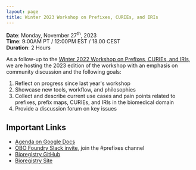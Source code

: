 ```yaml
---
layout: page
title: Winter 2023 Workshop on Prefixes, CURIEs, and IRIs
---
```


**Date**: Monday, November 27<sup>th</sup>, 2023<br />**Time**: 9:00AM PT / 12:00PM EST / 18.00 CEST<br />**Duration**: 2 Hours

As a follow-up to the [Winter 2022 Workshop on Prefixes, CURIEs, and IRIs](WPCI2022.md),
we are hosting the 2023 edition of the workshop with an emphasis on community discussion
and the following goals:

1. Reflect on progress since last year's workshop
2. Showcase new tools, workflow, and philosophies
3. Collect and describe current use cases and pain points related to prefixes, prefix maps, CURIEs, and IRIs in the
   biomedical domain
4. Provide a discussion forum on key issues

## Important Links

- [Agenda on Google Docs](https://bit.ly/wpci2023)
- [OBO Foundry Slack invite](https://obo-communitygroup.slack.com/archives/C023P0Z304T), join the #prefixes channel
- [Bioregistry GitHub](https://github.com/biopragmatics/bioregistry)
- [Bioregistry Site](https://bioregistry.io)
